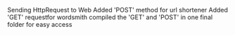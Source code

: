 Sending HttpRequest to Web
Added 'POST' method for url shortener
Added 'GET' requestfor wordsmith
compiled the 'GET' and 'POST' in one final folder for easy access
